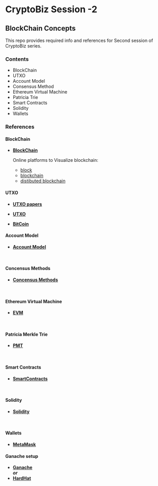 # CryptoBiz Session -2 
## BlockChain Concepts

This repo provides required info and references for Second session of CryptoBiz series.

### **Contents**
- BlockChain
- UTXO
- Account Model
- Consensus Method
- Ethereum Virtual Machine
- Patricia Trie
- Smart Contracts
- Solidity
- Wallets

### **References**

#### BlockChain
- [**BlockChain**](https://en.wikipedia.org/wiki/Blockchain)

    Online platforms to Visualize blockchain: 
    - [block](https://101blockchain.net/blockchain/block)
    - [blockchain](https://101blockchain.net/blockchain/chain) 
    - [distibuted blockchain](https://101blockchain.net/blockchain/distchain)
  
#### UTXO

  - [**UTXO papers**](https://iohk.io/en/research/library/papers/the-extended-utxo-model/)
  
  - [**UTXO**](https://www.investopedia.com/terms/u/utxo.asp)
  -  [**BitCoin**](https://bitcoin.org/bitcoin.pdf)
  
#### Account Model
 - [**Account Model**](https://info.etherscan.com/understanding-ethereum-accounts/)
<br>

#### Concensus Methods
  - [**Concensus Methods**](https://ethereum.org/en/developers/docs/consensus-mechanisms/)
<br>
  
#### Ethereum Virtual Machine

  - [**EVM**](https://ethereum.org/en/developers/docs/evm/)
<br>

#### Patricia Merkle Trie

  - [**PMT**](https://ethereum.org/en/developers/docs/data-structures-and-encoding/patricia-merkle-trie)
<br>



#### Smart Contracts

  - [**SmartContracts**](https://ethereum.org/en/developers/docs/smart-contracts/)
<br>

#### Solidity

  - [**Solidity**](https://soliditylang.org/)
<br>

#### Wallets

  - [**MetaMask**](https://metamask.io/)

#### Ganache setup
  - [**Ganache**](https://trufflesuite.com/ganache/)<br>
    ***or*** 
  - [**HardHat**](https://hardhat.org/)
<br>

